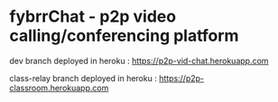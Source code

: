 fybrrChat - p2p video calling/conferencing platform
=========================

dev branch deployed in heroku : https://p2p-vid-chat.herokuapp.com 

class-relay branch deployed in heroku : https://p2p-classroom.herokuapp.com
